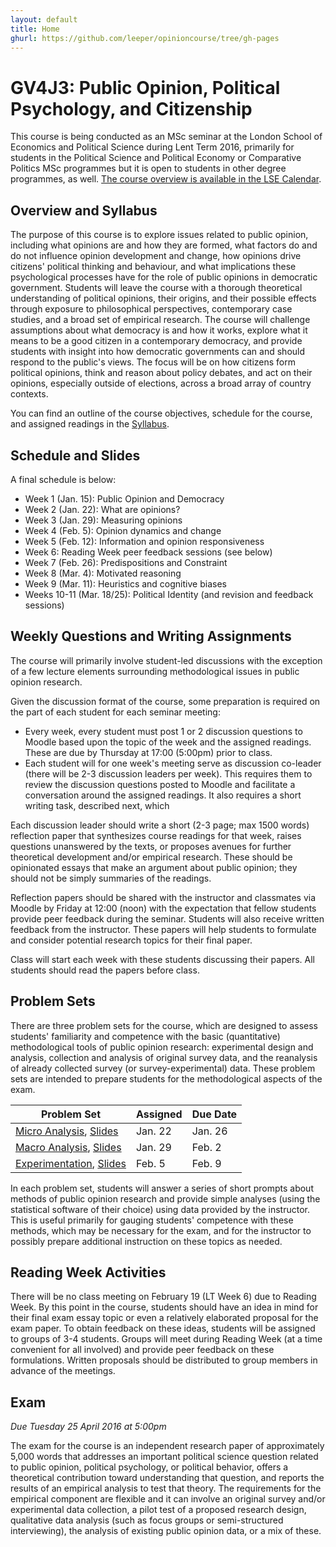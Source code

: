```yaml
---
layout: default
title: Home
ghurl: https://github.com/leeper/opinioncourse/tree/gh-pages
---
```


# GV4J3: Public Opinion, Political Psychology, and Citizenship #

This course is being conducted as an MSc seminar at the London School of Economics and Political Science during Lent Term 2016, primarily for students in the Political Science and Political Economy or Comparative Politics MSc programmes but it is open to students in other degree programmes, as well. [The course overview is available in the LSE Calendar](http://www.lse.ac.uk/resources/calendar/courseGuides/GV/2015_GV4J3.htm).

## Overview and Syllabus ##

The purpose of this course is to explore issues related to public opinion, including what opinions are and how they are formed, what factors do and do not influence opinion development and change, how opinions drive citizens' political thinking and behaviour, and what implications these psychological processes have for the role of public opinions in democratic government. Students will leave the course with a thorough theoretical understanding of political opinions, their origins, and their possible effects through exposure to philosophical perspectives, contemporary case studies, and a broad set of empirical research. The course will challenge assumptions about what democracy is and how it works, explore what it means to be a good citizen in a contemporary democracy, and provide students with insight into how democratic governments can and should respond to the public's views. The focus will be on how citizens form political opinions, think and reason about policy debates, and act on their opinions, especially outside of elections, across a broad array of country contexts.

You can find an outline of the course objectives, schedule for the course, and assigned readings in the [Syllabus](Syllabus/Syllabus.pdf).

## Schedule and Slides ##

A final schedule is below:

 - Week 1 (Jan. 15): Public Opinion and Democracy
 - Week 2 (Jan. 22): What are opinions?
 - Week 3 (Jan. 29): Measuring opinions
 - Week 4 (Feb. 5): Opinion dynamics and change
 - Week 5 (Feb. 12): Information and opinion responsiveness
 - Week 6: Reading Week peer feedback sessions (see below)
 - Week 7 (Feb. 26): Predispositions and Constraint
 - Week 8 (Mar. 4): Motivated reasoning
 - Week 9 (Mar. 11): Heuristics and cognitive biases
 - Weeks 10-11 (Mar. 18/25): Political Identity (and revision and feedback sessions)

## Weekly Questions and Writing Assignments ##

The course will primarily involve student-led discussions with the exception of a few lecture elements surrounding methodological issues in public opinion research.

Given the discussion format of the course, some preparation is required on the part of each student for each seminar meeting:

 - Every week, every student must post 1 or 2 discussion questions to Moodle based upon the topic of the week and the assigned readings. These are due by Thursday at 17:00 (5:00pm) prior to class.
 - Each student will for one week's meeting serve as discussion co-leader (there will be 2-3 discussion leaders per week). This requires them to review the discussion questions posted to Moodle and facilitate a conversation around the assigned readings. It also requires a short writing task, described next, which 

Each discussion leader should write a short (2-3 page; max 1500 words) reflection paper that synthesizes course readings for that week, raises questions unanswered by the texts, or proposes avenues for further theoretical development and/or empirical research. These should be opinionated essays that make an argument about public opinion; they should not be simply summaries of the readings.

Reflection papers should be shared with the instructor and classmates via Moodle by Friday at 12:00 (noon) with the expectation that fellow students provide peer feedback during the seminar. Students will also receive written feedback from the instructor. These papers will help students to formulate and consider potential research topics for their final paper.

Class will start each week with these students discussing their papers. All students should read the papers before class.


## Problem Sets ##

There are three problem sets for the course, which are designed to assess students' familiarity and competence with the basic (quantitative) methodological tools of public opinion research: experimental design and analysis, collection and analysis of original survey data, and the reanalysis of already collected survey (or survey-experimental) data. These problem sets are intended to prepare students for the methodological aspects of the exam.

| Problem Set | Assigned | Due Date |
|-------------|----------|----------|
| [Micro Analysis](Assignments/ProblemSet1.html), [Slides](Slides/supplement01.pdf) | Jan. 22 | Jan. 26 |
| [Macro Analysis](Assignments/ProblemSet2.html), [Slides](Slides/supplement02.pdf) | Jan. 29 | Feb. 2 |
| [Experimentation](Assignments/ProblemSet3.html), [Slides](Slides/supplement03.pdf) | Feb. 5 | Feb. 9 |

In each problem set, students will answer a series of short prompts about methods of public opinion research and provide simple analyses (using the statistical software of their choice) using data provided by the instructor. This is useful primarily for gauging students' competence with these methods, which may be necessary for the exam, and for the instructor to possibly prepare additional instruction on these topics as needed.

## Reading Week Activities ##

There will be no class meeting on February 19 (LT Week 6) due to Reading Week. By this point in the course, students should have an idea in mind for their final exam essay topic or even a relatively elaborated proposal for the exam paper. To obtain feedback on these ideas, students will be assigned to groups of 3-4 students. Groups will meet during Reading Week (at a time convenient for all involved) and provide peer feedback on these formulations. Written proposals should be distributed to group members in advance of the meetings.

## Exam ##

*Due Tuesday 25 April 2016 at 5:00pm*

The exam for the course is an independent research paper of approximately 5,000 words that addresses an important political science question related to public opinion, political psychology, or political behavior, offers a theoretical contribution toward understanding that question, and reports the results of an empirical analysis to test that theory. The requirements for the empirical component are flexible and it can involve an original survey and/or experimental data collection, a pilot test of a proposed research design, qualitative data analysis (such as focus groups or semi-structured interviewing), the analysis of existing public opinion data, or a mix of these.
